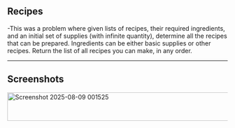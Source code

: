 ## Recipes

-This was a problem where given lists of recipes, their required ingredients, and an initial set of supplies (with infinite quantity), determine all the recipes that can be prepared. Ingredients can be either basic supplies or other recipes. Return the list of all recipes you can make, in any order.

---

## Screenshots

<img width="832" height="65" alt="Screenshot 2025-08-09 001525" src="https://github.com/user-attachments/assets/4dcea715-dbc6-4ab4-8717-53c9714b89b2" />
